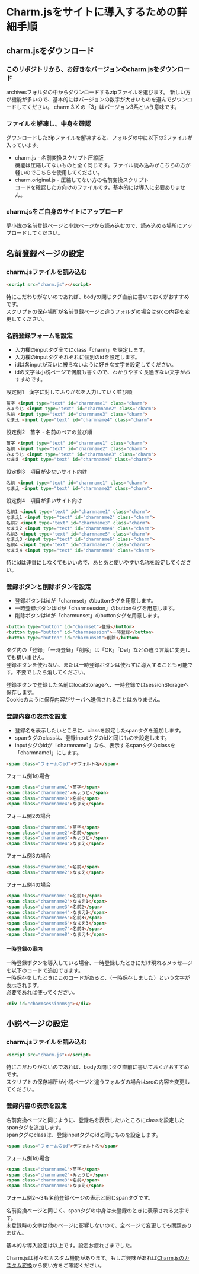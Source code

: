 # Charm.jsをサイトに導入するための詳細手順  

## charm.jsをダウンロード

### このリポジトリから、お好きなバージョンのcharm.jsをダウンロード
archivesフォルダの中からダウンロードするzipファイルを選びます。
新しい方が機能が多いので、基本的にはバージョンの数字が大きいものを選んでダウンロードしてください。
charm.3.X の「3」はバージョン3系という意味です。  

### ファイルを解凍し、中身を確認
ダウンロードしたzipファイルを解凍すると、フォルダの中に以下の2ファイルが入っています。
+ charm.js - 名前変換スクリプト圧縮版  
機能は圧縮してないものと全く同じです。ファイル読み込みがこちらの方が軽いのでこちらを使用してください。
+ charm.original.js - 圧縮してない方の名前変換スクリプト  
コードを確認した方向けのファイルです。基本的には導入に必要ありません。

### charm.jsをご自身のサイトにアップロード
夢小説の名前登録ページと小説ページから読み込むので、読み込める場所にアップロードしてください。

## 名前登録ページの設定
### charm.jsファイルを読み込む
```html
<script src="charm.js"></script>
```
特にこだわりがないのであれば、bodyの閉じタグ直前に書いておくがおすすめです。  
スクリプトの保存場所が名前登録ページと違うフォルダの場合はsrcの内容を変更してください。

### 名前登録フォームを設定
+ 入力欄のinputタグ全てにclass「charm」を設定します。
+ 入力欄のinputタグそれぞれに個別のidを設定します。
+ idは各inputが互いに被らないように好きな文字を設定してください。
+ idの文字は小説ページで何度も書くので、わかりやすく長過ぎない文字がおすすめです。

設定例1　漢字に対してふりがなを入力していく並び順
```html
苗字 <input type="text" id="charmname1" class="charm">
みょうじ <input type="text" id="charmname2" class="charm">
名前 <input type="text" id="charmname3" class="charm">
なまえ <input type="text" id="charmname4" class="charm">
```
設定例2　苗字・名前のペアの並び順
```html
苗字 <input type="text" id="charmname1" class="charm">
名前 <input type="text" id="charmname2" class="charm">
みょうじ <input type="text" id="charmname3" class="charm">
なまえ <input type="text" id="charmname4" class="charm">
```
設定例3　項目が少ないサイト向け
```html
名前 <input type="text" id="charmname1" class="charm">
なまえ <input type="text" id="charmname2" class="charm">
```
設定例4　項目が多いサイト向け
```html
名前1 <input type="text" id="charmname1" class="charm">
なまえ1 <input type="text" id="charmname2" class="charm">
名前2 <input type="text" id="charmname3" class="charm">
なまえ2 <input type="text" id="charmname4" class="charm">
名前3 <input type="text" id="charmname5" class="charm">
なまえ3 <input type="text" id="charmname6" class="charm">
名前4 <input type="text" id="charmname7" class="charm">
なまえ4 <input type="text" id="charmname8" class="charm">
```
特にidは連番にしなくてもいいので、あとあと使いやすい名称を設定してください。

### 登録ボタンと削除ボタンを設定

+ 登録ボタンはidが「charmset」のbuttonタグを用意します。
+ 一時登録ボタンはidが「charmsession」のbuttonタグを用意します。
+ 削除ボタンはidが「charmunset」のbuttonタグを用意します。
  
```html
<button type="button" id="charmset">登録</button>
<button type="button" id="charmsession">一時登録</button>
<button type="button" id="charmunset">削除</button>
```
タグ内の「登録」「一時登録」「削除」は「OK」「Del」などの違う言葉に変更しても構いません。  
登録ボタンを使わない、または一時登録ボタンは使わずに導入することも可能です。不要でしたら消してください。

登録ボタンで登録した名前はlocalStorageへ、一時登録ではsessionStorageへ保存します。  
Cookieのように保存内容がサーバへ送信されることはありません。

### 登録内容の表示を設定

+ 登録名を表示したいところに、classを設定したspanタグを追加します。
+ spanタグのclassは、登録inputタグのidと同じものを設定します。
+ inputタグのidが「charmname1」なら、表示するspanタグのclassを「charmname1」にします。

```html
<span class="フォームのid">デフォルト名</span>
```

フォーム例1の場合
```html
<span class="charmname1">苗字</span>
<span class="charmname2">みょうじ</span>
<span class="charmname3">名前</span>
<span class="charmname4">なまえ</span>
```

フォーム例2の場合
```html
<span class="charmname1">苗字</span>
<span class="charmname2">名前</span>
<span class="charmname3">みょうじ</span>
<span class="charmname4">なまえ</span>
```

フォーム例3の場合
```html
<span class="charmname1">名前</span>
<span class="charmname2">なまえ</span>
```

フォーム例4の場合
```html
<span class="charmname1">名前1</span>
<span class="charmname2">なまえ1</span>
<span class="charmname3">名前2</span>
<span class="charmname4">なまえ2</span>
<span class="charmname5">名前3</span>
<span class="charmname6">なまえ3</span>
<span class="charmname7">名前4</span>
<span class="charmname8">なまえ4</span>
```
#### 一時登録の案内
一時登録ボタンを導入している場合、一時登録したときにだけ現れるメッセ―ジを以下のコードで追加できます。  
一時保存をしたときにこのコードがあると、（一時保存しました）という文字が表示されます。  
必要であれば使ってください。
```html
<div id="charmsessionmsg"></div>
```

## 小説ページの設定
### charm.jsファイルを読み込む
```html
<script src="charm.js"></script>
```
特にこだわりがないのであれば、bodyの閉じタグ直前に書いておくがおすすめです。  
スクリプトの保存場所が小説ページと違うフォルダの場合はsrcの内容を変更してください。

### 登録内容の表示を設定

名前変換ページと同じように、登録名を表示したいところにclassを設定したspanタグを追加します。  
spanタグのclassは、登録inputタグのidと同じものを設定します。
```html
<span class="フォームのid">デフォルト名</span>
```

フォーム例1の場合
```html
<span class="charmname1">苗字</span>
<span class="charmname2">みょうじ</span>
<span class="charmname3">名前</span>
<span class="charmname4">なまえ</span>
```
フォーム例2～3も名前登録ページの表示と同じspanタグです。  

名前変換ページと同じく、spanタグの中身は未登録のときに表示される文字です。  
未登録時の文字は他のページに影響しないので、全ページで変更しても問題ありません。

基本的な導入設定は以上です。設定お疲れさまでした。

Charm.jsは様々なカスタム機能があります。もしご興味があれば[Charm.jsのカスタム変換](Custom.md)から使い方をご確認ください。
